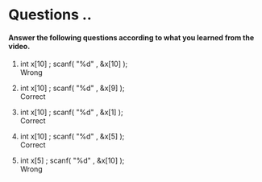 # Questions ..

#### Answer the following questions according to what you learned from the video.

1. int x[10] ; scanf( "%d" , &x[10] );  
   Wrong

2. int x[10] ; scanf( "%d" , &x[9] );  
   Correct

3. int x[10] ; scanf( "%d" , &x[1] );  
   Correct

4. int x[10] ; scanf( "%d" , &x[5] );  
   Correct

5. int x[5] ; scanf( "%d" , &x[10] );  
   Wrong
